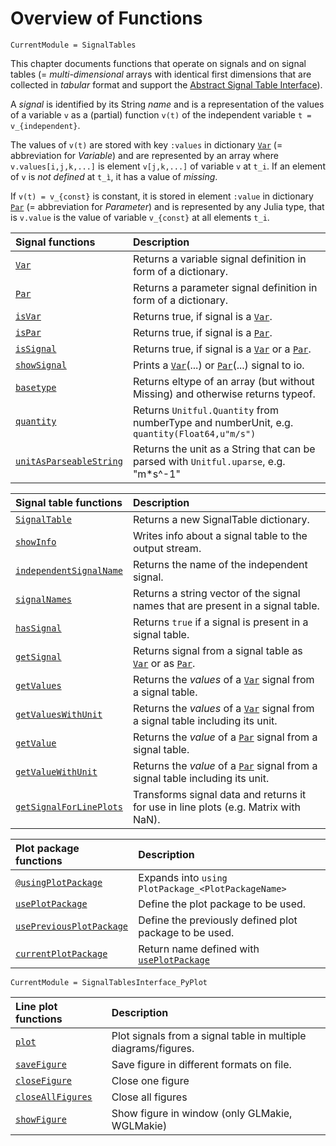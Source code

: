 # Overview of Functions

```@meta
CurrentModule = SignalTables
```

This chapter documents functions that operate on signals and on signal tables
(= *multi-dimensional* arrays with identical first dimensions that are collected in *tabular* format
and support the [Abstract Signal Table Interface](@ref)).

A *signal* is identified by its String *name* and is a representation of the values of a
variable ``v`` as a (partial) function ``v(t)`` of the independent variable ``t = v_{independent}``.

The values of ``v(t)`` are stored with key `:values` in dictionary [`Var`](@ref) (= abbreviation for *Variable*)
and are represented by an array where `v.values[i,j,k,...]` is element `v[j,k,...]` of
variable ``v`` at ``t_i``. If an element of ``v`` is *not defined* at
``t_ì``, it has a value of *missing*.

If ``v(t) = v_{const}`` is constant, it is stored in element `:value` in dictionary [`Par`](@ref)
(= abbreviation for *Parameter*) and is represented by any Julia type, that is
`v.value` is the value of variable ``v_{const}`` at all elements ``t_i``.

| Signal functions                | Description                                                                                |
|:--------------------------------|:-------------------------------------------------------------------------------------------|
| [`Var`](@ref)                   | Returns a variable signal definition in form of a dictionary.                              |
| [`Par`](@ref)                   | Returns a parameter signal definition in form of a dictionary.                             |
| [`isVar`](@ref)                 | Returns true, if signal is a [`Var`](@ref).                                                |
| [`isPar`](@ref)                 | Returns true, if signal is a [`Par`](@ref).                                                |
| [`isSignal`](@ref)              | Returns true, if signal is a [`Var`](@ref) or a [`Par`](@ref).                             |
| [`showSignal`](@ref)            | Prints a [`Var`](@ref)(...) or [`Par`](@ref)(...) signal to io.                            |
| [`basetype`](@ref)              | Returns eltype of an array (but without Missing) and otherwise returns typeof.             |                                 |
| [`quantity`](@ref)              | Returns `Unitful.Quantity` from numberType and numberUnit, e.g. `quantity(Float64,u"m/s")` |
| [`unitAsParseableString`](@ref) | Returns the unit as a String that can be parsed with `Unitful.uparse`, e.g. "m*s^-1"       |


| Signal table functions          | Description                                                                                    |
|:--------------------------------|:-----------------------------------------------------------------------------------------------|
| [`SignalTable`](@ref)           | Returns a new SignalTable dictionary.                                                          |
| [`showInfo`](@ref)              | Writes info about a signal table to the output stream.                                         |
| [`independentSignalName`](@ref) | Returns the name of the independent signal.                                                    |
| [`signalNames`](@ref)           | Returns a string vector of the signal names that are present in a signal table.                |
| [`hasSignal`](@ref)             | Returns `true` if a signal is present in a signal table.                                       |
| [`getSignal`](@ref)             | Returns signal from a signal table as [`Var`](@ref) or as [`Par`](@ref).                       |
| [`getValues`](@ref)             | Returns the *values* of a [`Var`](@ref) signal from a signal table.                            |
| [`getValuesWithUnit`](@ref)     | Returns the *values* of a [`Var`](@ref) signal from a signal table including its unit.         |
| [`getValue`](@ref)              | Returns the *value* of a [`Par`](@ref) signal  from a signal table.                            |
| [`getValueWithUnit`](@ref)      | Returns the *value* of a [`Par`](@ref) signal from a signal table including its unit.          |
| [`getSignalForLinePlots`](@ref) | Transforms signal data and returns it for use in line plots (e.g. Matrix with NaN).            |


| Plot package functions           | Description                                               |
|:---------------------------------|:----------------------------------------------------------|
| [`@usingPlotPackage`](@ref)      | Expands into `using PlotPackage_<PlotPackageName>`        |
| [`usePlotPackage`](@ref)         | Define the plot package to be used.                       |
| [`usePreviousPlotPackage`](@ref) | Define the previously defined plot package to be used.    |
| [`currentPlotPackage`](@ref)     | Return name defined with [`usePlotPackage`](@ref)         |


```@meta
CurrentModule = SignalTablesInterface_PyPlot
```

| Line plot functions       | Description                                                    |
|:--------------------------|:---------------------------------------------------------------|
| [`plot`](@ref)            | Plot signals from a signal table in multiple diagrams/figures. |
| [`saveFigure`](@ref)      | Save figure in different formats on file.                      |
| [`closeFigure`](@ref)     | Close one figure                                               |
| [`closeAllFigures`](@ref) | Close all figures                                              |
| [`showFigure`](@ref)      | Show figure in window (only GLMakie, WGLMakie)                 |